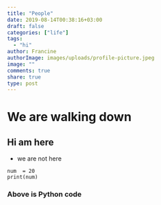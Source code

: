 ```yaml
---
title: "People"
date: 2019-08-14T00:38:16+03:00
draft: false
categories: ["life"]
tags:
  - "hi"
author: Francine
authorImage: images/uploads/profile-picture.jpeg
image: ""
comments: true
share: true
type: post
---
```


# We are walking down
## Hi am here

- we are not here
```
num  = 20
print(num)
```

### Above is Python code

